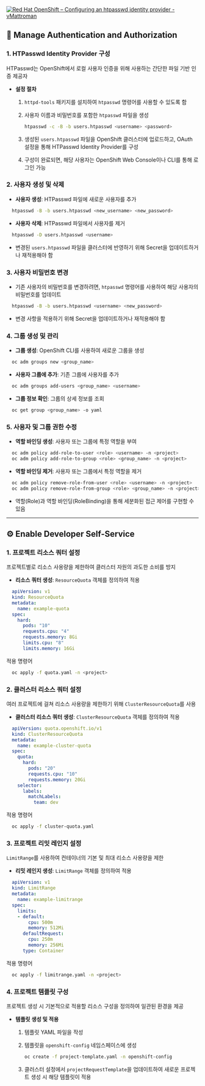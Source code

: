[![Red Hat OpenShift – Configuring an htpasswd identity provider - vMattroman](https://tse4.mm.bing.net/th?id=OIP.p2z8qQFdw5Vcw9IGWO3dawHaEC\&pid=Api)](https://vmattroman.com/red-hat-openshift-configuring-an-htpasswd-identity-provider/)

## 🔐 Manage Authentication and Authorization

### 1. HTPasswd Identity Provider 구성

HTPasswd는 OpenShift에서 로컬 사용자 인증을 위해 사용하는 간단한 파일 기반 인증 제공자

* **설정 절차**

  1. `httpd-tools` 패키지를 설치하여 `htpasswd` 명령어를 사용할 수 있도록 함

  2. 사용자 이름과 비밀번호를 포함한 `htpasswd` 파일을 생성

     ```bash
     htpasswd -c -B -b users.htpasswd <username> <password>
     ```

  3. 생성된 `users.htpasswd` 파일을 OpenShift 클러스터에 업로드하고, OAuth 설정을 통해 HTPasswd Identity Provider를 구성

  4. 구성이 완료되면, 해당 사용자는 OpenShift Web Console이나 CLI를 통해 로그인 가능

### 2. 사용자 생성 및 삭제

* **사용자 생성**: HTPasswd 파일에 새로운 사용자를 추가

```bash
  htpasswd -B -b users.htpasswd <new_username> <new_password>
```



* **사용자 삭제**: HTPasswd 파일에서 사용자를 제거

```bash
  htpasswd -D users.htpasswd <username>
```



* 변경된 `users.htpasswd` 파일을 클러스터에 반영하기 위해 Secret을 업데이트하거나 재적용해야 함

### 3. 사용자 비밀번호 변경 

* 기존 사용자의 비밀번호를 변경하려면, `htpasswd` 명령어를 사용하여 해당 사용자의 비밀번호를 업데이트

```bash
  htpasswd -B -b users.htpasswd <username> <new_password>
```



* 변경 사항을 적용하기 위해 Secret을 업데이트하거나 재적용해야 함

### 4. 그룹 생성 및 관리

* **그룹 생성**: OpenShift CLI를 사용하여 새로운 그룹을 생성

```bash
  oc adm groups new <group_name>
```



* **사용자 그룹에 추가**: 기존 그룹에 사용자를 추가

```bash
  oc adm groups add-users <group_name> <username>
```



* **그룹 정보 확인**: 그룹의 상세 정보를 조회

```bash
  oc get group <group_name> -o yaml
```



### 5. 사용자 및 그룹 권한 수정

* **역할 바인딩 생성**: 사용자 또는 그룹에 특정 역할을 부여

```bash
  oc adm policy add-role-to-user <role> <username> -n <project>
  oc adm policy add-role-to-group <role> <group_name> -n <project>
```



* **역할 바인딩 제거**: 사용자 또는 그룹에서 특정 역할을 제거

```bash
  oc adm policy remove-role-from-user <role> <username> -n <project>
  oc adm policy remove-role-from-group <role> <group_name> -n <project>
```



* 역할(Role)과 역할 바인딩(RoleBinding)을 통해 세분화된 접근 제어를 구현할 수 있음

---

## ⚙️ Enable Developer Self-Service

### 1. 프로젝트 리소스 쿼터 설정

프로젝트별로 리소스 사용량을 제한하여 클러스터 자원의 과도한 소비를 방지

* **리소스 쿼터 생성**: `ResourceQuota` 객체를 정의하여 적용

```yaml
  apiVersion: v1
  kind: ResourceQuota
  metadata:
    name: example-quota
  spec:
    hard:
      pods: "10"
      requests.cpu: "4"
      requests.memory: 8Gi
      limits.cpu: "8"
      limits.memory: 16Gi
```



적용 명령어

```bash
  oc apply -f quota.yaml -n <project>
```



### 2. 클러스터 리소스 쿼터 설정

여러 프로젝트에 걸쳐 리소스 사용량을 제한하기 위해 `ClusterResourceQuota`를 사용

* **클러스터 리소스 쿼터 생성**: `ClusterResourceQuota` 객체를 정의하여 적용

```yaml
  apiVersion: quota.openshift.io/v1
  kind: ClusterResourceQuota
  metadata:
    name: example-cluster-quota
  spec:
    quota:
      hard:
        pods: "20"
        requests.cpu: "10"
        requests.memory: 20Gi
    selector:
      labels:
        matchLabels:
          team: dev
```



적용 명령어

```bash
  oc apply -f cluster-quota.yaml
```



### 3. 프로젝트 리밋 레인지 설정

`LimitRange`를 사용하여 컨테이너의 기본 및 최대 리소스 사용량을 제한

* **리밋 레인지 생성**: `LimitRange` 객체를 정의하여 적용

```yaml
  apiVersion: v1
  kind: LimitRange
  metadata:
    name: example-limitrange
  spec:
    limits:
    - default:
        cpu: 500m
        memory: 512Mi
      defaultRequest:
        cpu: 250m
        memory: 256Mi
      type: Container
```



적용 명령어

```bash
  oc apply -f limitrange.yaml -n <project>
```



### 4. 프로젝트 템플릿 구성

프로젝트 생성 시 기본적으로 적용할 리소스 구성을 정의하여 일관된 환경을 제공

* **템플릿 생성 및 적용**

  1. 템플릿 YAML 파일을 작성

  2. 템플릿을 `openshift-config` 네임스페이스에 생성

     ```bash
     oc create -f project-template.yaml -n openshift-config
     ```

  3. 클러스터 설정에서 `projectRequestTemplate`을 업데이트하여 새로운 프로젝트 생성 시 해당 템플릿이 적용
